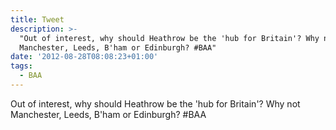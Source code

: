 ```yaml
---
title: Tweet
description: >-
  "Out of interest, why should Heathrow be the 'hub for Britain'? Why not
  Manchester, Leeds, B'ham or Edinburgh? #BAA"
date: '2012-08-28T08:08:23+01:00'
tags:
  - BAA
---
```

Out of interest, why should Heathrow be the 'hub for Britain'? Why not Manchester, Leeds, B'ham or Edinburgh? #BAA
